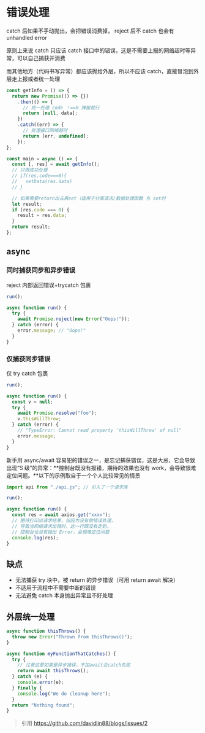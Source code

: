 # 错误处理

catch 后如果不手动抛出，会把错误消费掉，
reject 后不 catch 也会有 unhandled error

原则上来说 catch 只应该 catch 接口中的错误，这是不需要上报的网络超时等异常，可以自己捕获并消费

而其他地方（代码书写异常）都应该抛给外层，所以不应该 catch，直接冒泡到外层走上报或者统一处理

```js
const getInfo = () => {
  return new Promise(() => {})
    .then(() => {
      // 统一处理 code ！==0 弹窗就行
      return [null, data];
    })
    .catch((err) => {
      // 处理接口网络超时
      return [err, undefined];
    });
};

const main = async () => {
  const [, res] = await getInfo();
  // 只做成功处理
  // if(res.code===0){
  //   setData(res.data)
  // }

  // 如果需要return出去再set（适用于分离请求/数据处理函数 与 set时
  let result;
  if (res.code === 0) {
    result = res.data;
  }
  return result;
};
```

## async

### 同时捕获同步和异步错误

reject 内部返回错误+trycatch 包裹

```js
run();

async function run() {
  try {
    await Promise.reject(new Error("Oops!"));
  } catch (error) {
    error.message; // "Oops!"
  }
}
```

### 仅捕获同步错误

仅 try catch 包裹

```js
run();

async function run() {
  const v = null;
  try {
    await Promise.resolve("foo");
    v.thisWillThrow;
  } catch (error) {
    // "TypeError: Cannot read property 'thisWillThrow' of null"
    error.message;
  }
}
```

新手用 async/await 容易犯的错误之一，是忘记捕获错误，这是大忌，它会导致出现“S 级”的异常：**控制台既没有报错，期待的效果也没有 work，会导致很难定位问题。**以下的示例取自于一个个人比较常见的情景

```js
import api from "./api.js"; // 引入了一个请求库

run();

async function run() {
  const res = await axios.get("xxxx");
  // 期待打印出请求结果，但因为没有做错误处理，
  // 导致当网络请求出错时，这一行既没有走到，
  // 控制台也没有抛出 Error，会很难定位问题
  console.log(res);
}
```

## 缺点

- 无法捕获 try 块中，被 return 的异步错误（可用 return await 解决）
- 不适用于流程中不需要中断的错误
- 无法避免 catch 本身抛出异常且不好处理

## 外层统一处理

```js
async function thisThrows() {
  throw new Error("Thrown from thisThrows()");
}

async function myFunctionThatCatches() {
  try {
    // 注意这里如果是异步错误，不加await会catch失败
    return await thisThrows();
  } catch (e) {
    console.error(e);
  } finally {
    console.log("We do cleanup here");
  }
  return "Nothing found";
}
```

> 引用
> https://github.com/davidlin88/blogs/issues/2
